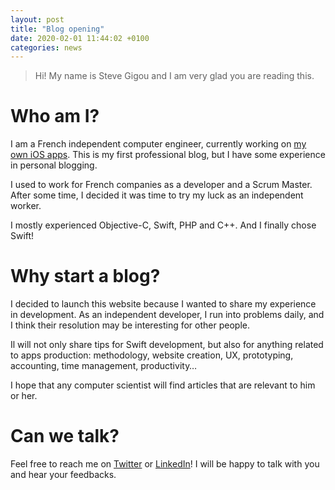 ```yaml
---
layout: post
title: "Blog opening"
date: 2020-02-01 11:44:02 +0100
categories: news
---
```


> Hi! My name is Steve Gigou and I am very glad you are reading this.


# Who am I?
I am a French independent computer engineer, currently working on [my own iOS apps](https://steve.gigou.fr). This is my first professional blog, but I have some experience in personal blogging.

I used to work for French companies as a developer and a Scrum Master. After some time, I decided it was time to try my luck as an independent worker.

I mostly experienced Objective-C, Swift, PHP and C++. And I finally chose Swift!


# Why start a blog?

I decided to launch this website because I wanted to share my experience in development. As an independent developer, I run into problems daily, and I think their resolution may be interesting for other people.

Il will not only share tips for Swift development, but also for anything related to apps production: methodology, website creation, UX, prototyping, accounting, time management, productivity…

I hope that any computer scientist will find articles that are relevant to him or her.


# Can we talk?

Feel free to reach me on [Twitter](https://twitter.com/SteveGigou) or [LinkedIn](https://www.linkedin.com/in/stevegigou/)! I will be happy to talk with you and hear your feedbacks.